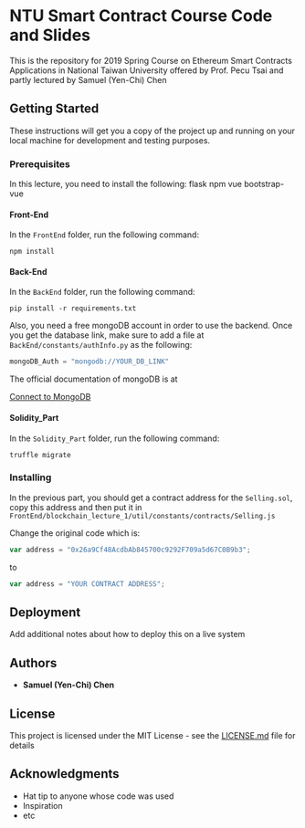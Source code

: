 # NTU Smart Contract Course Code and Slides

This is the repository for 2019 Spring Course on Ethereum Smart Contracts Applications in National Taiwan University offered by Prof. Pecu Tsai and partly lectured by Samuel (Yen-Chi) Chen

## Getting Started

These instructions will get you a copy of the project up and running on your local machine for development and testing purposes.

### Prerequisites

In this lecture, you need to install the following: flask npm vue bootstrap-vue

#### Front-End

In the `FrontEnd` folder, run the following command:

```
npm install 
```

#### Back-End

In the `BackEnd` folder, run the following command:

```
pip install -r requirements.txt
```
Also, you need a free mongoDB account in order to use the backend.
Once you get the database link, make sure to add a file at
`BackEnd/constants/authInfo.py` as the following:

```python
mongoDB_Auth = "mongodb://YOUR_DB_LINK"
```
The official documentation of mongoDB is at

[Connect to MongoDB](https://docs.mongodb.com/guides/server/drivers/)

#### Solidity_Part

In the `Solidity_Part` folder, run the following command:

```
truffle migrate
```

### Installing

In the previous part, you should get a contract address for the `Selling.sol`, copy
this address and then put it in `FrontEnd/blockchain_lecture_1/util/constants/contracts/Selling.js`

Change the original code which is:

```javascript
var address = "0x26a9Cf48AcdbAb845700c9292F709a5d67C0B9b3";
```

to 

```javascript
var address = "YOUR CONTRACT ADDRESS";
```

## Deployment

Add additional notes about how to deploy this on a live system


## Authors

* **Samuel (Yen-Chi) Chen**

## License

This project is licensed under the MIT License - see the [LICENSE.md](LICENSE.md) file for details

## Acknowledgments

* Hat tip to anyone whose code was used
* Inspiration
* etc

